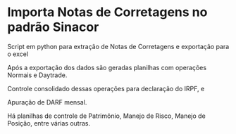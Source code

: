 # Importa Notas de Corretagens no padrão Sinacor
Script em python para extração de Notas de Corretagens e exportação para o excel

Após a exportação dos dados são geradas planilhas com operações Normais e Daytrade.

Controle consolidado dessas operações para declaração do IRPF, e

Apuração de DARF mensal.

Há planilhas de controle de Patrimônio, Manejo de Risco, Manejo de Posição, entre várias outras.
